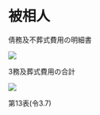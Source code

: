 # 被相人

倩務及不葬式費用の明細書

![](https://www.nta.go.jp/tmp/5f26ddc2-8269-490f-85e6-4d75337eb508/images/96d1f9db65e48d0de58fd1f54154616af49df02a6b4198d3c58ad7c46a925394.jpg)

3務及葬式費用の合計

![](https://www.nta.go.jp/tmp/5f26ddc2-8269-490f-85e6-4d75337eb508/images/884957a4d12b39109521a97fab1431303dc51a7e384a0667bde27667eddca006.jpg)

第13表(令3.7)